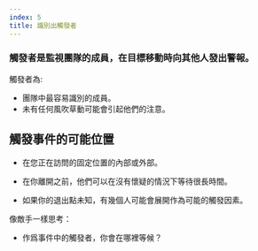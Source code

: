 ```yaml
---
index: 5
title: 識別出觸發者
---
```

### 觸發者是監視團隊的成員，在目標移動時向其他人發出警報。

觸發者為:

*   團隊中最容易識別的成員。
*   未有任何風吹草動可能會引起他們的注意。

## 觸發事件的可能位置

*   在您正在訪問的固定位置的內部或外部。

*   在你離開之前，他們可以在沒有懷疑的情況下等待很長時間。

*   如果你的退出點未知，有幾個人可能會展開作為可能的觸發因素。

像敵手一樣思考：

*   作爲事件中的觸發者，你會在哪裡等候？